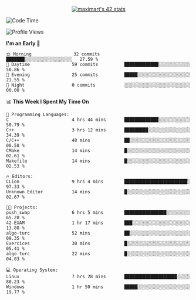 <p align="center">
<a href="https://github.com/oakoudad/badge42"><img src="https://badge.mediaplus.ma/greenbinary/maximart?1337Badge=off&UM6P=off" alt="maximart's 42 stats" /></a>
</p>

<!--START_SECTION:waka-->
![Code Time](http://img.shields.io/badge/Code%20Time-28%20hrs%208%20mins-blue)

![Profile Views](http://img.shields.io/badge/Profile%20Views-79-blue)

**I'm an Early 🐤** 

```text
🌞 Morning                32 commits          ███████░░░░░░░░░░░░░░░░░░   27.59 % 
🌆 Daytime                59 commits          █████████████░░░░░░░░░░░░   50.86 % 
🌃 Evening                25 commits          █████░░░░░░░░░░░░░░░░░░░░   21.55 % 
🌙 Night                  0 commits           ░░░░░░░░░░░░░░░░░░░░░░░░░   00.00 % 
```


📊 **This Week I Spent My Time On** 

```text
💬 Programming Languages: 
C                        4 hrs 44 mins       █████████████░░░░░░░░░░░░   50.79 % 
C++                      3 hrs 12 mins       █████████░░░░░░░░░░░░░░░░   34.39 % 
C/C++                    48 mins             ██░░░░░░░░░░░░░░░░░░░░░░░   08.58 % 
CMake                    14 mins             █░░░░░░░░░░░░░░░░░░░░░░░░   02.61 % 
Makefile                 14 mins             █░░░░░░░░░░░░░░░░░░░░░░░░   02.53 % 

🔥 Editors: 
CLion                    9 hrs 4 mins        ████████████████████████░   97.33 % 
Unknown Editor           14 mins             █░░░░░░░░░░░░░░░░░░░░░░░░   02.67 % 

🐱‍💻 Projects: 
push_swap                6 hrs 5 mins        ████████████████░░░░░░░░░   65.28 % 
42-EXAM                  1 hr 17 mins        ███░░░░░░░░░░░░░░░░░░░░░░   13.80 % 
algo-turc                52 mins             ██░░░░░░░░░░░░░░░░░░░░░░░   09.35 % 
Exercices                30 mins             █░░░░░░░░░░░░░░░░░░░░░░░░   05.41 % 
algo_turc                22 mins             █░░░░░░░░░░░░░░░░░░░░░░░░   04.03 % 

💻 Operating System: 
Linux                    7 hrs 28 mins       ████████████████████░░░░░   80.23 % 
Windows                  1 hr 50 mins        █████░░░░░░░░░░░░░░░░░░░░   19.77 % 
```


<!--END_SECTION:waka-->
